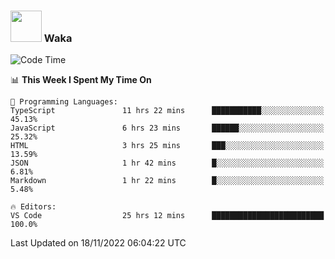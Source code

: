 ### <img src="https://media.giphy.com/media/VgCDAzcKvsR6OM0uWg/giphy.gif" width="50"> Waka

  <!--START_SECTION:waka-->
![Code Time](http://img.shields.io/badge/Code%20Time-1%2C091%20hrs%2034%20mins-blue)

📊 **This Week I Spent My Time On** 

```text
💬 Programming Languages: 
TypeScript               11 hrs 22 mins      ███████████░░░░░░░░░░░░░░   45.13% 
JavaScript               6 hrs 23 mins       ██████░░░░░░░░░░░░░░░░░░░   25.32% 
HTML                     3 hrs 25 mins       ███░░░░░░░░░░░░░░░░░░░░░░   13.59% 
JSON                     1 hr 42 mins        █░░░░░░░░░░░░░░░░░░░░░░░░   6.81% 
Markdown                 1 hr 22 mins        █░░░░░░░░░░░░░░░░░░░░░░░░   5.48%

🔥 Editors: 
VS Code                  25 hrs 12 mins      █████████████████████████   100.0%

```


 Last Updated on 18/11/2022 06:04:22 UTC
<!--END_SECTION:waka-->
